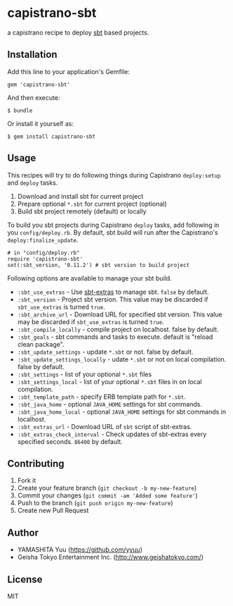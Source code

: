 # capistrano-sbt

a capistrano recipe to deploy [sbt](https://github.com/harrah/xsbt) based projects.

## Installation

Add this line to your application's Gemfile:

    gem 'capistrano-sbt'

And then execute:

    $ bundle

Or install it yourself as:

    $ gem install capistrano-sbt

## Usage

This recipes will try to do following things during Capistrano `deploy:setup` and `deploy` tasks.

1. Download and install sbt for current project
2. Prepare optional `*.sbt` for current project (optional)
3. Build sbt project remotely (default) or locally

To build you sbt projects during Capistrano `deploy` tasks, add following in you `config/deploy.rb`. By default, sbt build will run after the Capistrano's `deploy:finalize_update`.

    # in "config/deploy.rb"
    require 'capistrano-sbt'
    set(:sbt_version, '0.11.2') # sbt version to build project

Following options are available to manage your sbt build.

 * `:sbt_use_extras` - Use [sbt-extras](https://github.com/paulp/sbt-extras) to manage sbt. `false` by default.
 * `:sbt_version` - Project sbt version. This value may be discarded if `sbt_use_extras` is turned `true`.
 * `:sbt_archive_url` - Download URL for specified sbt version. This value may be discarded if `sbt_use_extras` is turned `true`.
 * `:sbt_compile_locally` - compile project on localhost. false by default.
 * `:sbt_goals` - sbt commands and tasks to execute. default is "reload clean package".
 * `:sbt_update_settings` - update `*.sbt` or not. false by default.
 * `:sbt_update_settings_locally` - udate `*.sbt` or not on local compilation. false by default.
 * `:sbt_settings` - list of your optional `*.sbt` files
 * `:sbt_settings_local` - list of your optional `*.sbt` files in on local compilation.
 * `:sbt_template_path` - specify ERB template path for `*.sbt`.
 * `:sbt_java_home` - optional `JAVA_HOME` settings for sbt commands.
 * `:sbt_java_home_local` - optional `JAVA_HOME` settings for sbt commands in localhost.
 * `:sbt_extras_url` - Download URL of `sbt` script of sbt-extras.
 * `:sbt_extras_check_interval` - Check updates of sbt-extras every specified seconds. `86400` by default.

## Contributing

1. Fork it
2. Create your feature branch (`git checkout -b my-new-feature`)
3. Commit your changes (`git commit -am 'Added some feature'`)
4. Push to the branch (`git push origin my-new-feature`)
5. Create new Pull Request

## Author

- YAMASHITA Yuu (https://github.com/yyuu)
- Geisha Tokyo Entertainment Inc. (http://www.geishatokyo.com/)

## License

MIT

